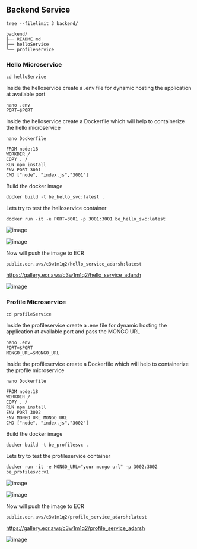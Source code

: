 ## Backend Service

```
tree --filelimit 3 backend/
```
```
backend/
├── README.md
├── helloService  
└── profileService  
```

### Hello Microservice
```
cd helloService
```
Inside the helloservice create a .env file for dynamic hosting the application at available port
```
nano .env
PORT=$PORT
```
Inside the helloservice create a Dockerfile which will help to containerize the hello microservice
```
nano Dockerfile
```
```
FROM node:18
WORKDIR /
COPY . /
RUN npm install
ENV PORT 3001
CMD ["node", "index.js","3001"]
```
Build the docker image
```
docker build -t be_hello_svc:latest .
```
Lets try to test the helloservice container
```
docker run -it -e PORT=3001 -p 3001:3001 be_hello_svc:latest
```
![image](https://github.com/AdarshIITDH/MERN_Microservices_EKS_Deployment/assets/60352729/d3ca9c67-298c-4850-8565-98da03952b2c)

![image](https://github.com/AdarshIITDH/MERN_Microservices_EKS_Deployment/assets/60352729/c2cc0c49-a022-46a4-bd6b-e21f3d1f74b5)


Now will push the image to ECR
```
public.ecr.aws/c3w1m1q2/hello_service_adarsh:latest
```
https://gallery.ecr.aws/c3w1m1q2/hello_service_adarsh

![image](https://github.com/AdarshIITDH/MERN_Microservices_EKS_Deployment/assets/60352729/7badf844-e56a-42a8-af8a-99481eecf998)


### Profile Microservice
```
cd profileService
```
Inside the profileservice create a .env file for dynamic hosting the application at available port and pass the MONGO URL
```
nano .env
PORT=$PORT
MONGO_URL=$MONGO_URL
```
Inside the profileservice create a Dockerfile which will help to containerize the profile microservice
```
nano Dockerfile
```
```
FROM node:18
WORKDIR /
COPY . /
RUN npm install
ENV PORT 3002
ENV MONGO_URL MONGO_URL
CMD ["node", "index.js","3002"]
```
Build the docker image
```
docker build -t be_profilesvc .
```
Lets try to test the profileservice container
```
docker run -it -e MONGO_URL="your mongo url" -p 3002:3002 be_profilesvc:v1
```
![image](https://github.com/AdarshIITDH/MERN_Microservices_EKS_Deployment/assets/60352729/900834f9-569f-4cec-8f2c-b6d3d3c793d4)

![image](https://github.com/AdarshIITDH/MERN_Microservices_EKS_Deployment/assets/60352729/3af78a36-8640-48b1-92d6-5db4bf658856)


Now will push the image to ECR
```
public.ecr.aws/c3w1m1q2/profile_service_adarsh:latest
```
https://gallery.ecr.aws/c3w1m1q2/profile_service_adarsh

![image](https://github.com/AdarshIITDH/MERN_Microservices_EKS_Deployment/assets/60352729/622b3cc4-8ad5-4c9d-89e7-3ce663ee34da)










